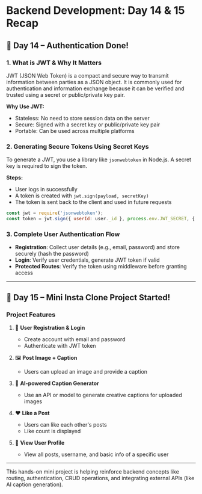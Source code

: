 
# Backend Development: Day 14 & 15 Recap

## 🔐 Day 14 – Authentication Done!

### 1. What is JWT & Why It Matters
JWT (JSON Web Token) is a compact and secure way to transmit information between parties as a JSON object. It is commonly used for authentication and information exchange because it can be verified and trusted using a secret or public/private key pair.

**Why Use JWT:**
- Stateless: No need to store session data on the server
- Secure: Signed with a secret key or public/private key pair
- Portable: Can be used across multiple platforms

### 2. Generating Secure Tokens Using Secret Keys
To generate a JWT, you use a library like `jsonwebtoken` in Node.js. A secret key is required to sign the token.

**Steps:**
- User logs in successfully
- A token is created with `jwt.sign(payload, secretKey)`
- The token is sent back to the client and used in future requests

```javascript
const jwt = require('jsonwebtoken');
const token = jwt.sign({ userId: user._id }, process.env.JWT_SECRET, { expiresIn: '1h' });
```

### 3. Complete User Authentication Flow
- **Registration**: Collect user details (e.g., email, password) and store securely (hash the password)
- **Login**: Verify user credentials, generate JWT token if valid
- **Protected Routes**: Verify the token using middleware before granting access

---

## 🚀 Day 15 – Mini Insta Clone Project Started!

### Project Features

1. 👤 **User Registration & Login**
   - Create account with email and password
   - Authenticate with JWT token

2. 🖼️ **Post Image + Caption**
   - Users can upload an image and provide a caption

3. 🧠 **AI-powered Caption Generator**
   - Use an API or model to generate creative captions for uploaded images

4. ❤️ **Like a Post**
   - Users can like each other's posts
   - Like count is displayed

5. 👀 **View User Profile**
   - View all posts, username, and basic info of a specific user

---

This hands-on mini project is helping reinforce backend concepts like routing, authentication, CRUD operations, and integrating external APIs (like AI caption generation).
